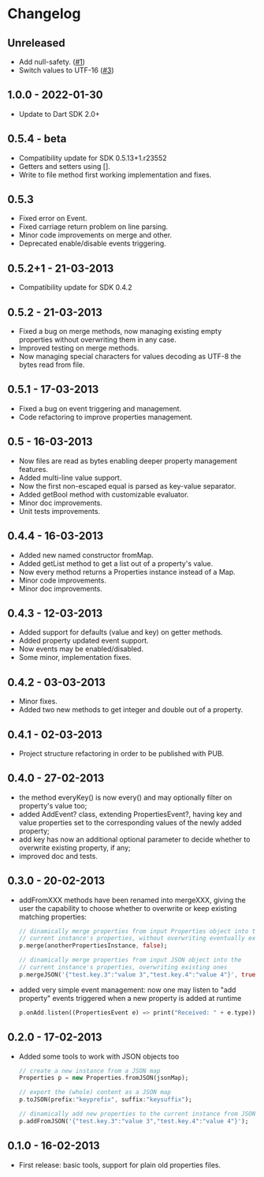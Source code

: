 # Changelog

## Unreleased

* Add null-safety. ([#1](https://github.com/vaind/properties.dart/pull/1))
* Switch values to UTF-16 ([#3](https://github.com/vaind/properties.dart/pull/3))

## 1.0.0 - 2022-01-30

* Update to Dart SDK 2.0+

## 0.5.4 - beta

* Compatibility update for SDK 0.5.13+1.r23552
* Getters and setters using [].
* Write to file method first working implementation and fixes.

## 0.5.3

* Fixed error on Event.
* Fixed carriage return problem on line parsing.
* Minor code improvements on merge and other.
* Deprecated enable/disable events triggering.

## 0.5.2+1 - 21-03-2013

* Compatibility update for SDK 0.4.2

## 0.5.2 - 21-03-2013

* Fixed a bug on merge methods, now managing existing empty properties without overwriting them in any case.
* Improved testing on merge methods.
* Now managing special characters for values decoding as UTF-8 the bytes read from file.

## 0.5.1 - 17-03-2013

* Fixed a bug on event triggering and management.
* Code refactoring to improve properties management.

## 0.5 - 16-03-2013

* Now files are read as bytes enabling deeper property management features.
* Added multi-line value support.
* Now the first non-escaped equal is parsed as key-value separator.
* Added getBool method with customizable evaluator.
* Minor doc improvements.
* Unit tests improvements.

## 0.4.4 - 16-03-2013

* Added new named constructor fromMap.
* Added getList method to get a list out of a property's value.
* Now every method returns a Properties instance instead of a Map.
* Minor code improvements.
* Minor doc improvements.

## 0.4.3 - 12-03-2013

* Added support for defaults (value and key) on getter methods.
* Added property updated event support.
* Now events may be enabled/disabled.
* Some minor, implementation fixes.

## 0.4.2 - 03-03-2013

* Minor fixes.
* Added two new methods to get integer and double out of a property.

## 0.4.1 - 02-03-2013

* Project structure refactoring in order to be published with PUB.

## 0.4.0 - 27-02-2013

* the method everyKey() is now every() and may optionally filter on property's value too;
* added AddEvent? class, extending PropertiesEvent?, having key and value properties set to the corresponding values of the newly added property;
* add key has now an additional optional parameter to decide whether to overwrite existing property, if any;
* improved doc and tests.

## 0.3.0 - 20-02-2013

* addFromXXX methods have been renamed into mergeXXX, giving the user the capability to choose whether to overwrite or keep existing matching properties:

  ```dart
  // dinamically merge properties from input Properties object into the
  // current instance's properties, without overwriting eventually existing   properties
  p.merge(anotherPropertiesInstance, false);

  // dinamically merge properties from input JSON object into the
  // current instance's properties, overwriting existing ones
  p.mergeJSON('{"test.key.3":"value 3","test.key.4":"value 4"}', true);
  ```

* added very simple event management: now one may listen to "add property" events triggered when a new property is added at runtime

  ```dart
  p.onAdd.listen((PropertiesEvent e) => print("Received: " + e.type));
  ```

## 0.2.0 - 17-02-2013

* Added some tools to work with JSON objects too

   ```dart
   // create a new instance from a JSON map
   Properties p = new Properties.fromJSON(jsonMap);

   // export the (whole) content as a JSON map
   p.toJSON(prefix:"keyprefix", suffix:"keysuffix");

   // dinamically add new properties to the current instance from JSON
   p.addFromJSON('{"test.key.3":"value 3","test.key.4":"value 4"}');
   ```

## 0.1.0 - 16-02-2013

* First release: basic tools, support for plain old properties files.
